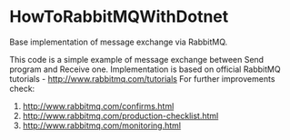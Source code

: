 # HowToRabbitMQWithDotnet
Base implementation of message exchange via RabbitMQ.

This code is a simple example of message exchange between Send program and Receive one. Implementation is based on official RabbitMQ tutorials - http://www.rabbitmq.com/tutorials
For further improvements check:
1. http://www.rabbitmq.com/confirms.html
2. http://www.rabbitmq.com/production-checklist.html
3. http://www.rabbitmq.com/monitoring.html